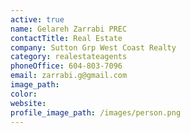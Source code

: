 ```yaml
---
active: true
name: Gelareh Zarrabi PREC
contactTitle: Real Estate
company: Sutton Grp West Coast Realty
category: realestateagents
phoneOffice: 604-803-7096
email: zarrabi.g@gmail.com
image_path:
color:
website:
profile_image_path: /images/person.png
---
```



